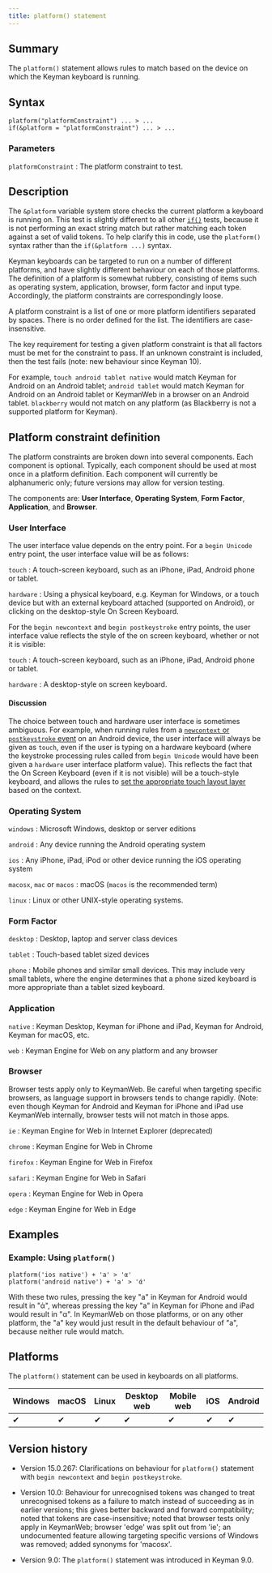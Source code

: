 ```yaml
---
title: platform() statement
---
```


## Summary

The `platform()` statement allows rules to match based on the device on which the Keyman keyboard is running.

## Syntax

```keyman
platform("platformConstraint") ... > ...
if(&platform = "platformConstraint") ... > ...
```

### Parameters

`platformConstraint`
: The platform constraint to test.

## Description

The `&platform` variable system store checks the current platform a keyboard is
running on. This test is slightly different to all other [`if()`](if) tests,
because it is not performing an exact string match but rather matching each
token against a set of valid tokens. To help clarify this in code, use the
`platform()` syntax rather than the `if(&platform ...)` syntax.

Keyman keyboards can be targeted to run on a number of different platforms, and
have slightly different behaviour on each of those platforms. The definition of
a platform is somewhat rubbery, consisting of items such as operating system,
application, browser, form factor and input type. Accordingly, the platform
constraints are correspondingly loose.

A platform constraint is a list of one or more platform identifiers separated by
spaces. There is no order defined for the list. The identifiers are
case-insensitive.

The key requirement for testing a given platform constraint is that all factors
must be met for the constraint to pass. If an unknown constraint is included,
then the test fails (note: new behaviour since Keyman 10).

For example, `touch android tablet native` would match Keyman for Android on an
Android tablet; `android tablet` would match Keyman for Android on an Android
tablet or KeymanWeb in a browser on an Android tablet. `blackberry` would not
match on any platform (as Blackberry is not a supported platform for Keyman).

## Platform constraint definition

The platform constraints are broken down into several components. Each component
is optional. Typically, each component should be used at most once in a platform
definition. Each component will currently be alphanumeric only; future versions
may allow for version testing.

The components are: **User Interface**, **Operating System**, **Form Factor**,
**Application**, and **Browser**.

### User Interface

The user interface value depends on the entry point. For a `begin Unicode` entry
point, the user interface value will be as follows:

`touch`
: A touch-screen keyboard, such as an iPhone, iPad, Android phone or tablet.

`hardware`
: Using a physical keyboard, e.g. Keyman for Windows, or a touch device but with
  an external keyboard attached (supported on Android), or clicking on the
  desktop-style On Screen Keyboard.

For the `begin newcontext` and `begin postkeystroke` entry points, the user
interface value reflects the style of the on screen keyboard, whether or not it
is visible:

`touch`
: A touch-screen keyboard, such as an iPhone, iPad, Android phone or tablet.

`hardware`
: A desktop-style on screen keyboard.

#### Discussion

The choice between touch and hardware user interface is sometimes ambiguous. For
example, when running rules from a [`newcontext` or `postkeystroke`
event](begin) on an Android device, the user interface will always be given as
`touch`, even if the user is typing on a hardware keyboard (where the keystroke
processing rules called from `begin Unicode` would have been given a `hardware`
user interface platform value). This reflects the fact that the On Screen
Keyboard (even if it is not visible) will be a touch-style keyboard, and allows
the rules to [set the appropriate touch layout layer](../guide/casing-support)
based on the context.

### Operating System

`windows`
: Microsoft Windows, desktop or server editions

`android`
: Any device running the Android operating system

`ios`
: Any iPhone, iPad, iPod or other device running the iOS operating system

`macosx`, `mac` or `macos`
: macOS (`macos` is the recommended term)

`linux`
: Linux or other UNIX-style operating systems.

### Form Factor

`desktop`
: Desktop, laptop and server class devices

`tablet`
: Touch-based tablet sized devices

`phone`
: Mobile phones and similar small devices. This may include very small tablets,
  where the engine determines that a phone sized keyboard is more appropriate
  than a tablet sized keyboard.

### Application

`native`
: Keyman Desktop, Keyman for iPhone and iPad, Keyman for Android, Keyman for
  macOS, etc.

`web`
: Keyman Engine for Web on any platform and any browser

### Browser

Browser tests apply only to KeymanWeb. Be careful when targeting specific
browsers, as language support in browsers tends to change rapidly. (Note: even
though Keyman for Android and Keyman for iPhone and iPad use KeymanWeb
internally, browser tests will not match in those apps.

`ie`
: Keyman Engine for Web in Internet Explorer (deprecated)

`chrome`
: Keyman Engine for Web in Chrome

`firefox`
: Keyman Engine for Web in Firefox

`safari`
: Keyman Engine for Web in Safari

`opera`
: Keyman Engine for Web in Opera

`edge`
: Keyman Engine for Web in Edge

## Examples

### Example: Using `platform()`

```keyman
platform('ios native') + 'a' > 'α'
platform('android native') + 'a' > 'ά'
```

With these two rules, pressing the key "a" in Keyman for Android would result in
"ά", whereas pressing the key "a" in Keyman for iPhone and iPad would result in
"α". In KeymanWeb on those platforms, or on any other platform, the "a" key
would just result in the default behaviour of "a", because neither rule would
match.

## Platforms

The `platform()` statement can be used in keyboards on all platforms.

<table class='platform'>
  <thead>
    <tr><th>Windows</th><th>macOS</th><th>Linux</th><th>Desktop web</th><th>Mobile web</th><th>iOS</th><th>Android</th></tr>
  </thead>
  <tbody>
    <tr><td>✔</td><td>✔</td><td>✔</td><td>✔</td><td>✔</td><td>✔</td><td>✔</td></tr>
  </tbody>
</table>

## Version history

* Version 15.0.267: Clarifications on behaviour for `platform()` statement with
  `begin newcontext` and `begin postkeystroke`.

* Version 10.0: Behaviour for unrecognised tokens was changed to treat
  unrecognised tokens as a failure to match instead of succeeding as in earlier
  versions; this gives better backward and forward compatibility; noted that
  tokens are case-insensitive; noted that browser tests only apply in KeymanWeb;
  browser 'edge' was split out from 'ie'; an undocumented feature allowing
  targeting specific versions of Windows was removed; added synonyms for
  'macosx'.

* Version 9.0: The `platform()` statement was introduced in Keyman 9.0.
